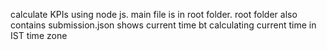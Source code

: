 calculate KPIs using node js.
main file is in root folder.
root folder also contains submission.json
shows current time bt calculating current time in IST time zone
